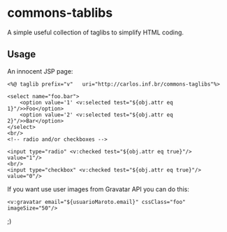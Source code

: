 commons-tablibs
===============

A simple useful collection of taglibs to simplify HTML coding.

Usage
-----

An innocent JSP page:

```
<%@ taglib prefix="v"	uri="http://carlos.inf.br/commons-taglibs"%>

<select name="foo.bar">
	<option value='1' <v:selected test="${obj.attr eq 1}"/>>Foo</option>
	<option value='2' <v:selected test="${obj.attr eq 2}"/>>Bar</option>
</select>
<br/>
<!-- radio and/or checkboxes -->

<input type="radio" <v:checked test="${obj.attr eq true}"/> value="1"/>
<br/>
<input type="checkbox" <v:checked test="${obj.attr eq true}"/> value="0"/>
```

If you want use user images from Gravatar API you can do this:

```
<v:gravatar email="${usuarioMaroto.email}" cssClass="foo" imageSize="50"/>
```

;)
